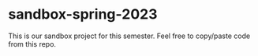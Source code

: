 # sandbox-spring-2023

This is our sandbox project for this semester.  Feel free to copy/paste code from this repo.
